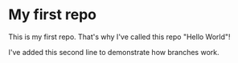 # My first repo

This is my first repo. That's why I've called this repo "Hello World"!

I've added this second line to demonstrate how branches work.
